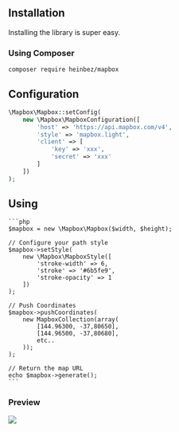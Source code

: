 ## Installation

Installing the library is super easy. 

### Using Composer
    composer require heinbez/mapbox 

## Configuration
```php
\Mapbox\Mapbox::setConfig(
    new \Mapbox\MapboxConfiguration([
        'host' => 'https://api.mapbox.com/v4',
        'style' => 'mapbox.light',
        'client' => [
            'key' => 'xxx',
            'secret' => 'xxx'
        ]
    ])
);
```
## Using
    ```php
    $mapbox = new \Mapbox\Mapbox($width, $height);
    
    // Configure your path style
    $mapbox->setStyle(
        new \Mapbox\MapboxStyle([
            'stroke-width' => 6,
            'stroke' => '#6b5fe9',
            'stroke-opacity' => 1
        ])
    );

    // Push Coordinates
    $mapbox->pushCoordinates(
        new MapboxCollection(array(
            [144.96300, -37,80650],
            [144.96500, -37,80680],
            etc..
        ));
    );

    // Return the map URL
    echo $mapbox->generate();
    ```
### Preview
![](http://i.imgur.com/NRhe6hR.png)
